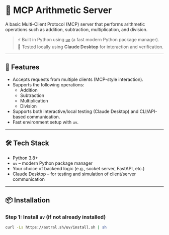 # 🧮 MCP Arithmetic Server

A basic Multi-Client Protocol (MCP) server that performs arithmetic operations such as addition, subtraction, multiplication, and division.

> ⚡ Built in Python using [`uv`](https://github.com/astral-sh/uv) (a fast modern Python package manager).  
> 🧪 Tested locally using **Claude Desktop** for interaction and verification.

---

## 🚀 Features

- Accepts requests from multiple clients (MCP-style interaction).
- Supports the following operations:
  - Addition
  - Subtraction
  - Multiplication
  - Division
- Supports both interactive/local testing (Claude Desktop) and CLI/API-based communication.
- Fast environment setup with `uv`.

---

## 🛠️ Tech Stack

- Python 3.8+
- `uv` – modern Python package manager
- Your choice of backend logic (e.g., socket server, FastAPI, etc.)
- Claude Desktop – for testing and simulation of client/server communication

---

## 📦 Installation

### Step 1: Install `uv` (if not already installed)

```bash
curl -Ls https://astral.sh/uv/install.sh | sh
